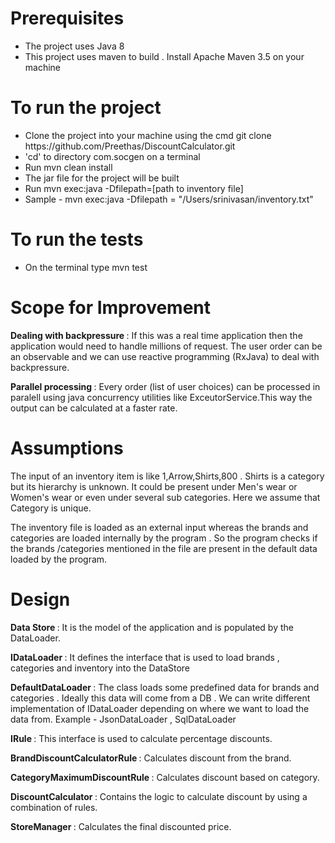 <h1> Prerequisites </h1>

<ul>
  <li> The project uses Java 8 </li>
  <li> This project uses maven to build . Install Apache Maven 3.5 on your machine </li>
</ul>  


<h1> To run the project </h1>

<ul>
<li> Clone the project into your machine using the cmd git clone https://github.com/Preethas/DiscountCalculator.git   </li>
<li> 'cd' to directory com.socgen on a terminal </li>
<li> Run mvn clean install </li>
<li> The jar file for the project will be built </li>
<li> Run mvn exec:java -Dfilepath=[path to inventory file] </li>
<li> Sample - mvn exec:java -Dfilepath = "/Users/srinivasan/inventory.txt"  </li>

</ul>

<h1> To run the tests </h1>

<ul>
<li> On the terminal type mvn test </li>
</ul>

<h1> Scope for Improvement </h1>

<p> <b> Dealing with backpressure </b> : If this was a real time application then the application would need to handle millions of request. The user order can be an observable and we can use reactive programming (RxJava) to deal with
backpressure.  
  
</p>  

<p> <b> Parallel processing </b> : Every order (list of user choices) can be processed in paralell using java concurrency utilities like ExceutorService.This way the output can be calculated at a faster rate.
</p>  

<h1> Assumptions </h1>

<p> 
  
  The input of an inventory item is like 1,Arrow,Shirts,800 . Shirts is a category but its hierarchy is unknown.
  It could be present under Men's wear or Women's wear or even under several sub categories. Here we assume that
  Category is unique.
    
  
</p>  

<p>
  The inventory file is loaded as an external input whereas the brands and categories are loaded internally
  by the program . So the program checks if the brands /categories mentioned in the file are present in the 
  default data loaded by the program.
</p>  


<h1>  Design </h1>

<p>
  <b>  Data Store </b>  :  It is the model of the application and is populated by the DataLoader.
</p>  

<p>
  <b>  IDataLoader </b>  :  It defines the interface that is used to load brands , categories and inventory into the DataStore
</p> 

<p>
  <b>  DefaultDataLoader </b> : The class loads some predefined data for brands and categories . Ideally this
  data will come from a DB . We can write different implementation of IDataLoader depending on where we want to load the data 
  from. Example - JsonDataLoader , SqlDataLoader
</p>  



 <p> <b> IRule </b>  : This interface is used to calculate percentage discounts.</p>
 <p> <b> BrandDiscountCalculatorRule </b> : Calculates discount from the brand.</p>
 <p> <b> CategoryMaximumDiscountRule </b> : Calculates discount based on category.</p>
 <p> <b> DiscountCalculator </b> : Contains the logic to calculate discount by using a combination of rules.</p>
  


<p>
  <b> StoreManager </b> : Calculates the final discounted price.
</p>  

